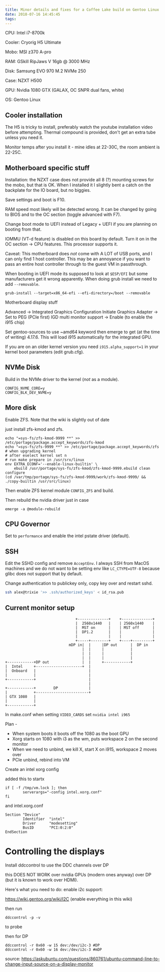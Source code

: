 ```yaml
---
title: Minor details and fixes for a Coffee Lake build on Gentoo Linux
date: 2018-07-16 14:45:45
tags:
---
```


CPU: Intel i7-8700k

Cooler: Cryorig H5 Ultimate

Mobo: MSI z370 A-pro

RAM: GSkill RipJaws V 16gb @ 3000 MHz

Disk: Samsung EVO 970 M.2 NVMe 250

Case: NZXT H500

GPU: Nvidia 1080 GTX (GALAX, OC SNPR dual fans, white)

OS: Gentoo Linux

Cooler installation
-------------------

The H5 is tricky to install, preferably watch the youtube installation video
before attempting. Thermal compound is provided, don't get an extra tube unless
you need it.

Monitor temps after you install it - mine idles at 22-30C, the room ambient is
22-25C.

Motherboard specific stuff
--------------------------

Installation: the NZXT case does not provide all 8 (?) mounting screws for the
mobo, but that is OK. When I installed it I slightly bent a catch on the
backplate for the IO board, but no biggies.

Save settings and boot is F10.

RAM speed most likely will be detected wrong. It can be changed by going to BIOS
and to the OC section (toggle advanced with F7). 

Change boot mode to UEFI instead of Legacy + UEFI if you are planning on booting
from that.

IOMMU (VT-d feature) is disabled on this board by default. Turn it on in the OC
section -> CPU features. This processor supports it.

Caveat: This motherboard does *not* come with A LOT of USB ports, and I can only
find 1 host controller. This may be an annoyance if you want to pass an entire
host controller through to the guest VM in passthrough.

When booting in UEFI mode its supposed to look at `$ESP/EFI` but some
manufacturers get it wrong apparently. When doing grub install we need to add
`--removable`.

```
grub-install --target=x86_64-efi --efi-directory=/boot --removable
```

Motherboard display stuff

Advanced -> Integrated Graphics Configuration
Initiate Graphics Adapter -> Set to PEG (PCIe first)
IGD multi monitor support -> Enable (to enable the i915 chip)


Set gentoo-sources to use ~amd64 keyword then emerge to get (at the time of
writing) 4.17.6. This will load i915 automatically for the integrated GPU.

If you are on an older kernel version you need `i915.alpha_support=1` in your
kernel boot parameters (edit grub.cfg).

NVMe Disk
---------

Build in the NVMe driver to the kernel (*not* as a module).

```
CONFIG_NVME_CORE=y
CONFIG_BLK_DEV_NVME=y
```

More disk
---------

Enable ZFS. Note that the wiki is slightly out of date 

just install zfs-kmod and zfs.


```
echo "=sys-fs/zfs-kmod-9999 **" >> /etc/portage/package.accept_keywords/zfs-kmod
echo "=sys-fs/zfs-9999 **" >> /etc/portage/package.accept_keywords/zfs 
# when upgrading kernel
# after eselect kernel set n
# run make prepare in /usr/srx/linux
env EXTRA_ECONF='--enable-linux-builtin' \
    ebuild /usr/portage/sys-fs/zfs-kmod/zfs-kmod-9999.ebuild clean configure
(cd /var/tmp/portage/sys-fs/zfs-kmod-9999/work/zfs-kmod-9999/ && ./copy-builtin /usr/src/linux)
```

Then enable ZFS kernel module `CONFIG_ZFS` and build.

Then rebuild the nvidia driver just in case

`emerge -a @module-rebuild`

CPU Governor
------------

Set to `performance` and enable the intel pstate driver (default).

SSH
---

Edit the SSHD config and remove `AcceptEnv`. I always SSH from MacOS machines
and we do not want to be setting env like `LC_CTYPE=UTF-8` because glibc does not
support that by default.

Change authentication to publickey only, copy key over and restart sshd.

```sh
ssh alex@trixie '>> .ssh/authorized_keys' < id_rsa.pub
```

Current monitor setup
---------------------

```
                                +--------------+    +--------------+
                                |  2560x1440   |    | 2560x1440    |
                                |  MST on      |    | MST off      |
                                |  DP1.2       |    |              |
                                |              |    |              |
                                +-----+--------+    +----+---------+
                             mDP in|  |     |DP out      |  DP in
                                   |  |     |            |
                                   |  |     |            |
                                   |  |     |            |
+------------+DP out               |  |     +------------+
|  Intel     +---------------------+  |
|  Onboard   |                        |
|            |                        |
+------------+                        |
                                      |
+------------+        DP              |
|            +------------------------+
| GTX 1080   |
|            |
+------------+
```

In make.conf when setting `VIDEO_CARDS` set `nvidia intel i965`


Plan -

  * When system boots it boots off the 1080 as the boot GPU
  * Xorg starts on 1080 with i3 as the wm, puts workspace 2 on the second
  monitor
  * When we need to unbind, we kill X, start X on i915, workspace 2 moves over
  * PCIe unbind, rebind into VM


Create an intel xorg config

added this to startx

```
if [ -f /tmp/vm.lock ]; then
        serverargs="-config intel.xorg.conf"
fi
```

and intel.xorg.conf
```
Section "Device"
        Identifier  "intel"
        Driver      "modesetting"
        BusID       "PCI:0:2:0"
EndSection
```

# Controlling the displays

Install ddccontrol to use the DDC channels over DP

this DOES NOT WORK over nvidia GPUs (modern ones anyway) over DP (but it is
known to work over HDMI). 

Here's what you need to do: enable i2c support:

https://wiki.gentoo.org/wiki/I2C (enable everything in this wiki)

then run

```
ddccontrol -p -v
```

to probe

then for DP

```
ddccontrol -r 0x60 -w 15 dev:/dev/i2c-3 #DP
ddccontrol -r 0x60 -w 16 dev:/dev/i2c-3 #mDP
```

source: https://askubuntu.com/questions/860761/ubuntu-command-line-to-change-input-source-on-a-display-monitor
